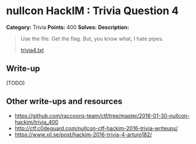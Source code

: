 # nullcon HackIM : Trivia Question 4

**Category:** Trivia
**Points:** 400
**Solves:** 
**Description:**

> Use the file. Get the flag. But, you know what, I hate pipes.
> 
> 
> [trivia4.txt](./trivia4.txt)


## Write-up

(TODO)

## Other write-ups and resources

* <https://github.com/raccoons-team/ctf/tree/master/2016-01-30-nullcon-hackim/trivia_400>
* <http://ctf.c0deguard.com/nullcon-ctf-hackim-2016-trivia-writeups/>
* <https://www.xil.se/post/hackim-2016-trivia-4-arturo182/>
